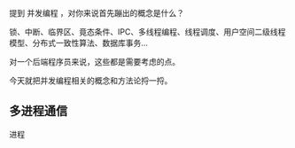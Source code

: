 提到 并发编程 ，对你来说首先蹦出的概念是什么？

锁、中断、临界区、竟态条件、IPC、多线程编程、线程调度、用户空间二级线程模型、分布式一致性算法、数据库事务...

对一个后端程序员来说，这些都是需要考虑的点。


今天就把并发编程相关的概念和方法论捋一捋。

## 多进程通信

进程
